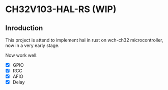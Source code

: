 # CH32V103-HAL-RS (WIP)

## Inroduction

This project is attend to implement hal in rust on wch-ch32 microcontroller, now in a very early stage.

Now work well:

- [x] GPIO
- [x] RCC
- [x] AFIO
- [x] Delay

<!-- ## Usage

```shell
  git clone https://github.com/kznr02/CH32-rs
  cd CH32-rs
  cargo build --package ch32-app
  wlink flash target/riscv32imac-unknown-none-elf/debug/ch32-app
```

> Please connect LED on PA0, and build `ch32-app` package, flash with `wlink`, you will see the led on.
> ![image](./doc/led.jpg) -->
  
